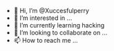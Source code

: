 - 👋 Hi, I’m @Xuccesfulperry
- 👀 I’m interested in ...
- 🌱 I’m currently learning hacking
- 💞️ I’m looking to collaborate on ...
- 📫 How to reach me ...

<!---
Xuccesfulperry/Xuccesfulperry is a ✨ special ✨ repository because its `README.md` (this file) appears on your GitHub profile.
You can click the Preview link to take a look at your changes.
--->
